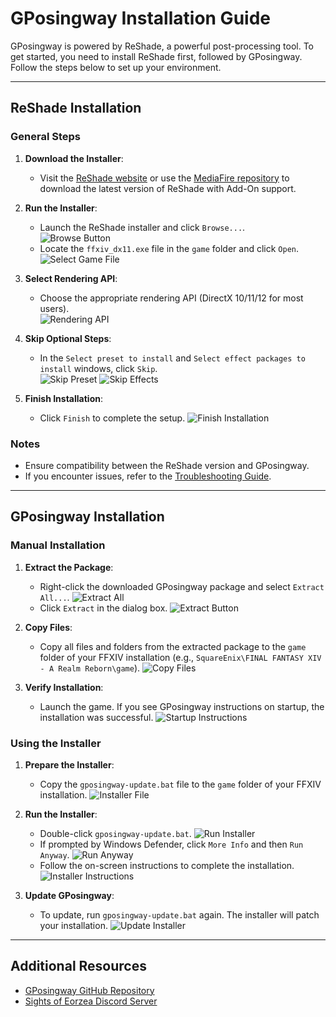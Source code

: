 # GPosingway Installation Guide

GPosingway is powered by ReShade, a powerful post-processing tool. To get started, you need to install ReShade first, followed by GPosingway. Follow the steps below to set up your environment.

---

## ReShade Installation

### General Steps
1. **Download the Installer**:
   - Visit the [ReShade website](https://reshade.me) or use the [MediaFire repository](https://www.mediafire.com/folder/reshade_versions) to download the latest version of ReShade with Add-On support.

2. **Run the Installer**:
   - Launch the ReShade installer and click `Browse...`.  
     ![Browse Button](https://github.com/gposingway/gposingway/assets/18711130/6a57b0d1-5684-441b-94b3-01254d38095a)
   - Locate the `ffxiv_dx11.exe` file in the `game` folder and click `Open`.  
     ![Select Game File](https://github.com/gposingway/gposingway/assets/18711130/433815f2-3648-4efd-b8c3-18786bd1a657)

3. **Select Rendering API**:
   - Choose the appropriate rendering API (DirectX 10/11/12 for most users).  
     ![Rendering API](https://github.com/gposingway/gposingway/assets/18711130/45358023-2100-455c-9619-7c04f5487b4d)

4. **Skip Optional Steps**:
   - In the `Select preset to install` and `Select effect packages to install` windows, click `Skip`.  
     ![Skip Preset](https://github.com/gposingway/gposingway/assets/18711130/c458f994-5b5e-495f-9c4e-04122a63b4a6)
     ![Skip Effects](https://github.com/gposingway/gposingway/assets/18711130/0ff6a3ae-32f4-408a-935a-db9c8d30fb89)

5. **Finish Installation**:
   - Click `Finish` to complete the setup.
     ![Finish Installation](https://github.com/gposingway/gposingway/assets/18711130/9ab2bf1f-a809-4130-aea7-0f767e8dbe84)

### Notes
- Ensure compatibility between the ReShade version and GPosingway.
- If you encounter issues, refer to the [Troubleshooting Guide](troubleshooting.md).

---

## GPosingway Installation

### Manual Installation
1. **Extract the Package**:
   - Right-click the downloaded GPosingway package and select `Extract All...`.
     ![Extract All](https://github.com/gposingway/gposingway/assets/18711130/7968f27b-f5b5-4c1c-ba07-5911a8f7a79e)
   - Click `Extract` in the dialog box.
     ![Extract Button](https://github.com/gposingway/gposingway/assets/18711130/7d3c3978-355e-4b0e-9a74-c64ab2318f65)

2. **Copy Files**:
   - Copy all files and folders from the extracted package to the `game` folder of your FFXIV installation (e.g., `SquareEnix\FINAL FANTASY XIV - A Realm Reborn\game`).
     ![Copy Files](https://github.com/gposingway/gposingway/assets/18711130/5654b154-4599-4623-94f2-d177c5668a18)

3. **Verify Installation**:
   - Launch the game. If you see GPosingway instructions on startup, the installation was successful.
     ![Startup Instructions](https://github.com/gposingway/gposingway/assets/18711130/65ef0e5f-f49e-4903-9105-acd9bb9c41e9)

### Using the Installer
1. **Prepare the Installer**:
   - Copy the `gposingway-update.bat` file to the `game` folder of your FFXIV installation.
     ![Installer File](https://github.com/gposingway/gposingway/assets/18711130/ab2da9d6-bf6c-4c15-bf44-20a8ddae69a1)

2. **Run the Installer**:
   - Double-click `gposingway-update.bat`.
     ![Run Installer](https://github.com/gposingway/gposingway/assets/18711130/9cf1ac93-20b7-41f3-b17e-4e44babb59fc)
   - If prompted by Windows Defender, click `More Info` and then `Run Anyway`.
     ![Run Anyway](https://github.com/gposingway/gposingway/assets/18711130/a47d0795-caa3-4a7e-a9f8-75d7b2d8961e)
   - Follow the on-screen instructions to complete the installation.
     ![Installer Instructions](https://github.com/gposingway/gposingway/assets/18711130/57dbca2b-be15-4e7a-af70-ec97fbe3e03a)

3. **Update GPosingway**:
   - To update, run `gposingway-update.bat` again. The installer will patch your installation.
     ![Update Installer](https://github.com/gposingway/gposingway/assets/18711130/6dc7431a-9793-46b3-9889-434b645bac8e)

---

## Additional Resources
- [GPosingway GitHub Repository](https://github.com/gposingway/gposingway)
- [Sights of Eorzea Discord Server](https://discord.com/servers/sights-of-eorzea-1124828911700811957)
